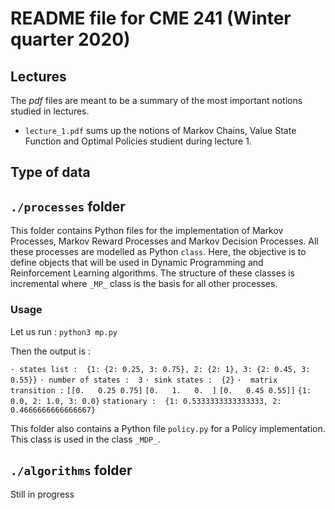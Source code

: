 # README file for CME 241 (Winter quarter 2020)

## Lectures

The _pdf_ files are meant to be a summary of the most important notions studied in lectures. 

* `lecture_1.pdf` sums up  the notions of Markov Chains, Value State Function and Optimal Policies studient during lecture 1. 

## Type of data 

## `./processes` folder

This folder contains Python files for the implementation of Markov Processes, Markov Reward Processes and Markov Decision Processes. All these processes are modelled as Python `class`. Here, the objective is to define objects that will be used in Dynamic Programming and Reinforcement Learning algorithms. The structure of these classes is incremental where `_MP_` class is the basis for all other processes. 

### Usage 

Let us run : 
`python3 mp.py`

Then the output is : 

`· states list :  {1: {2: 0.25, 3: 0.75}, 2: {2: 1}, 3: {2: 0.45, 3: 0.55}}`
`· number of states :  3` 
`· sink states :  {2}`
`·  matrix transition :`
`[[0.   0.25 0.75]`
`[0.   1.   0.  ]`
`[0.   0.45 0.55]]`
`{1: 0.0, 2: 1.0, 3: 0.0}`
`stationary :  {1: 0.5333333333333333, 2: 0.4666666666666667}`


This folder also contains a Python file `policy.py` for a Policy implementation. This class is used in the class `_MDP_`. 


## `./algorithms` folder

Still in progress 
